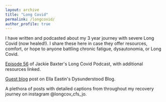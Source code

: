 ```yaml
---
layout: archive
title: "Long Covid"
permalink: /longcovid/
author_profile: true
---
```


I have written and podcasted about my 3 year journey with severe Long Covid (now healed!). I share these here in case they offer resources, comfort, or hope to anyone battling chronic fatigue, dysautonomia, or Long Covid.

[Episode 56](https://www.buzzsprout.com/1835170/11263516) of Jackie Baxter's Long Covid Podcast, with additional resources linked.

[Guest blog](https://www.dysunderstood.com/blog/johannastory) post on Ella Eastin's Dysunderstood Blog.

A plethora of posts with detailed captions from throughout my recovery journey on instagram @longcov_cfs_jo.

